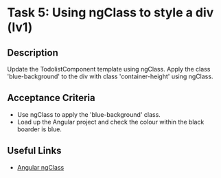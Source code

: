 # Task 5: Using ngClass to style a div (lv1)

## Description
Update the TodolistComponent template using ngClass. Apply the class 'blue-background' to the div with class 'container-height' using ngClass.

## Acceptance Criteria
- Use ngClass to apply the 'blue-background' class.
- Load up the Angular project and check the colour within the black boarder is blue.

## Useful Links
- [Angular ngClass](https://angular.dev/guide/directives#import-ngclass-in-the-component)
